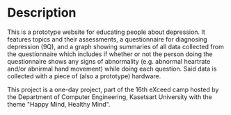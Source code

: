 # Description
This is a prototype website for educating people about depression. It features topics and their assessments, a questionnaire for diagnosing depression (9Q), and a graph showing summaries of all data collected from the questionnaire which includes if whether or not the person doing the questionnaire shows any signs of abnormality (e.g. abnormal heartrate and/or abnirmal hand movement) while doing each question. Said data is collected with a piece of (also a prototype) hardware.

This project is a one-day project, part of the 16th eXceed camp hosted by the Department of Computer Engineering, Kasetsart University with the theme "Happy Mind, Healthy Mind".
